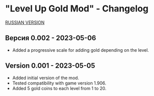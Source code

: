 # "Level Up Gold Mod" - Changelog

[RUSSIAN VERSION](CHANGELOG_RU.md)

## Версия 0.002 - 2023-05-06

- Added a progressive scale for adding gold depending on the level.

## Version 0.001 - 2023-05-05

- Added initial version of the mod.
- Tested compatibility with game version 1.906.
- Added 5 gold coins to each level from 1 to 20.
